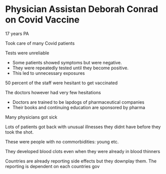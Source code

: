 # Physician Assistan Deborah Conrad on Covid Vaccine

17 years PA

Took care of many Covid patients

Tests were unreliable

- Some patients showed symptoms but were negative.
- They were repeatedly tested until they become positive.
- This led to unnecessary exposures

50 percent of the staff were hesitant to get vaccinated

The doctors however had very few hesitations

- Doctors are trained to be lapdogs of pharmaceutical companies
- Their books and continuing education are sponsored by pharma

Many physicians got sick

Lots of patients got back with unusual illnesses they didnt have before they took the shot.

These were people with no commorbidities: young etc.

They developed blood clots even when they were already in blood thinners

Countries are already reporting side effects but they downplay them. The reporting is dependent on each countries gov

